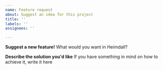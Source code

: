 ```yaml
---
name: Feature request
about: Suggest an idea for this project
title: ''
labels: ''
assignees: ''

---
```


**Suggest a new feature!**
What would you want in Heimdall?

**Describe the solution you'd like**
If you have something in mind on how to achieve it, write it here
